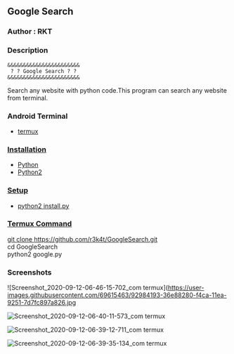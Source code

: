 <h2>Google Search</h2>

### Author : RKT ###

### Description ###

   
    &&&&&&&&&&&&&&&&&&&&&&&
     ? ? Google Search ? ?
    &&&&&&&&&&&&&&&&&&&&&&&


Search any website with python code.This program can search any website from terminal.

### Android Terminal ###

<ul>
<li><a href="https://termux.com">termux</li>
</ul>

### Installation ###

<ul>
<li><a href="https://www.python.org">Python</a>
<li><a href="https://www.python.org">Python2
</ul>

### Setup ###

<ul>
<li>python2 install.py</li>
</ul>

### Termux Command ###

git clone https://github.com/r3k4t/GoogleSearch.git
<br>
cd GoogleSearch
<br>
python2 google.py

### Screenshots ###

![Screenshot_2020-09-12-06-46-15-702_com termux](https://user-images.githubusercontent.com/69615463/92984193-36e88280-f4ca-11ea-9251-7d7fc897a826.jpg

![Screenshot_2020-09-12-06-40-11-573_com termux](https://user-images.githubusercontent.com/69615463/92984225-85961c80-f4ca-11ea-99a4-894a81e6c530.jpg)

![Screenshot_2020-09-12-06-39-12-711_com termux](https://user-images.githubusercontent.com/69615463/92984239-a2325480-f4ca-11ea-8ac0-1e8c7bd99f10.jpg)

![Screenshot_2020-09-12-06-39-35-134_com termux](https://user-images.githubusercontent.com/69615463/92984255-c3934080-f4ca-11ea-990f-7aa9471d6b88.jpg)
